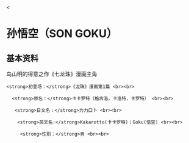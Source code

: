 <!DOCTYPE html>
<html>
<head>
  <meta charset="utf-8">
    <title>龙珠孙悟空介绍</title>
    </head>
    <body>
    <<h1>孙悟空（SON GOKU）</h1>
      <H2>基本资料</H2>
        鸟山明的得意之作《七龙珠》漫画主角 <br>

	<strong>初登场：</strong>《龙珠》漫画第1篇 <br><br>

	  <strong>原名：</strong>卡卡罗特（格古洛，卡洛特，卡罗特） <br><br>

	   <strong>日文名：</strong>力力口卜 <br><br>

	    <strong>英文名:</strong>Kakarotto(卡卡罗特)；Goku(悟空) <br><br>

	     <strong>性别：</strong>男 <br><br>
